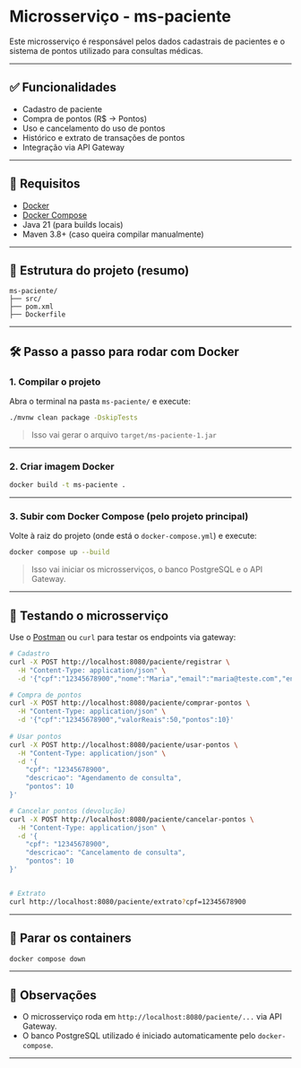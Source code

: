 # Microsserviço - ms-paciente

Este microsserviço é responsável pelos dados cadastrais de pacientes e o sistema de pontos utilizado para consultas médicas.

---

## ✅ Funcionalidades

- Cadastro de paciente
- Compra de pontos (R$ → Pontos)
- Uso e cancelamento do uso de pontos
- Histórico e extrato de transações de pontos
- Integração via API Gateway

---

## 🚀 Requisitos

- [Docker](https://www.docker.com/products/docker-desktop/)
- [Docker Compose](https://docs.docker.com/compose/)
- Java 21 (para builds locais)
- Maven 3.8+ (caso queira compilar manualmente)

---

## 📁 Estrutura do projeto (resumo)

```
ms-paciente/
├── src/
├── pom.xml
├── Dockerfile
```

---

## 🛠️ Passo a passo para rodar com Docker

### 1. Compilar o projeto

Abra o terminal na pasta `ms-paciente/` e execute:

```bash
./mvnw clean package -DskipTests
```

> Isso vai gerar o arquivo `target/ms-paciente-1.jar`

---

### 2. Criar imagem Docker

```bash
docker build -t ms-paciente .
```

---

### 3. Subir com Docker Compose (pelo projeto principal)

Volte à raiz do projeto (onde está o `docker-compose.yml`) e execute:

```bash
docker compose up --build
```

> Isso vai iniciar os microsserviços, o banco PostgreSQL e o API Gateway.

---

## 📡 Testando o microsserviço

Use o [Postman](https://www.postman.com/) ou `curl` para testar os endpoints via gateway:

```bash
# Cadastro
curl -X POST http://localhost:8080/paciente/registrar \
  -H "Content-Type: application/json" \
  -d '{"cpf":"12345678900","nome":"Maria","email":"maria@teste.com","endereco":"Rua A","cep":"80000-000"}'

# Compra de pontos
curl -X POST http://localhost:8080/paciente/comprar-pontos \
  -H "Content-Type: application/json" \
  -d '{"cpf":"12345678900","valorReais":50,"pontos":10}'
  
# Usar pontos
curl -X POST http://localhost:8080/paciente/usar-pontos \
  -H "Content-Type: application/json" \
  -d '{
    "cpf": "12345678900",
    "descricao": "Agendamento de consulta",
    "pontos": 10
}'

# Cancelar pontos (devolução)
curl -X POST http://localhost:8080/paciente/cancelar-pontos \
  -H "Content-Type: application/json" \
  -d '{
    "cpf": "12345678900",
    "descricao": "Cancelamento de consulta",
    "pontos": 10
}'


# Extrato
curl http://localhost:8080/paciente/extrato?cpf=12345678900
```

---

## 🧯 Parar os containers

```bash
docker compose down
```

---

## 📌 Observações

- O microsserviço roda em `http://localhost:8080/paciente/...` via API Gateway.
- O banco PostgreSQL utilizado é iniciado automaticamente pelo `docker-compose`.

---


